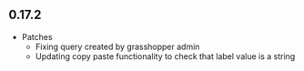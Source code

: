 ## 0.17.2

* Patches
    * Fixing query created by grasshopper admin
    * Updating copy paste functionality to check that label value is a string
